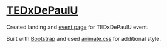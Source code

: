# [TEDxDePaulU](http://tedxdepaulu.com/)

Created landing and [event page](http://2013.tedxdepaulu.com) for TEDxDePaulU event.


Built with [Bootstrap](https://github.com/twitter/bootstrap) and used [animate.css](https://github.com/daneden/animate.css) for additional style.

